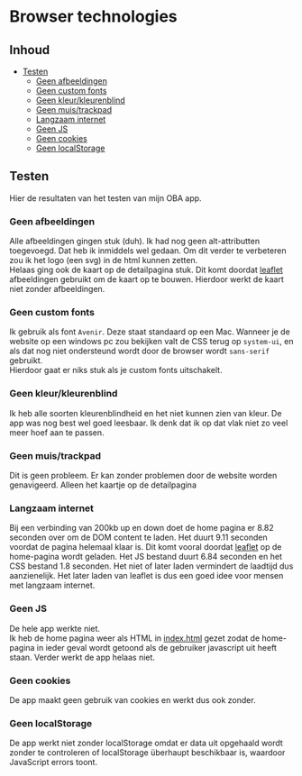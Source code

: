 # Browser technologies
<!--
- Schrijf een Readme met:
  - een beschrijving van alle features die je hebt getest
  - een beschrijving van de Device lab test en screenreader test.
  - beschrijf hoe je de problemen hebt opgelost, of hoe je dit zou oplossen (met todo’s) als je genoeg tijd en budget zou hebben
  -->

## Inhoud
* [Testen](#testen)
  * [Geen afbeeldingen](#geen-afbeeldingen)
  * [Geen custom fonts](#geen-custom-fonts)
  * [Geen kleur/kleurenblind](#geen-kleur/kleurenblind)
  * [Geen muis/trackpad](#geen-muis/trackpad)
  * [Langzaam internet](#langzaam-internet)
  * [Geen JS](#geen-js)
  * [Geen cookies](#geen-cookies)
  * [Geen localStorage](#geen-localstorage)

## Testen
Hier de resultaten van het testen van mijn OBA app.

### Geen afbeeldingen
Alle afbeeldingen gingen stuk (duh). Ik had nog geen alt-attributten toegevoegd. Dat heb ik inmiddels wel gedaan. Om dit verder te verbeteren zou ik het logo (een svg) in de html kunnen zetten.  
Helaas ging ook de kaart op de detailpagina stuk. Dit komt doordat [leaflet](https://leafletjs.com/) afbeeldingen gebruikt om de kaart op te bouwen. Hierdoor werkt de kaart niet zonder afbeeldingen.

### Geen custom fonts
Ik gebruik als font `Avenir`. Deze staat standaard op een Mac. Wanneer je de website op een windows pc zou bekijken valt de CSS terug op `system-ui`, en als dat nog niet ondersteund wordt door de browser wordt `sans-serif` gebruikt.  
Hierdoor gaat er niks stuk als je custom fonts uitschakelt.

### Geen kleur/kleurenblind
Ik heb alle soorten kleurenblindheid en het niet kunnen zien van kleur. De app was nog best wel goed leesbaar. Ik denk dat ik op dat vlak niet zo veel meer hoef aan te passen.

### Geen muis/trackpad
Dit is geen probleem. Er kan zonder problemen door de website worden genavigeerd. Alleen het kaartje op de detailpagina

### Langzaam internet
Bij een verbinding van 200kb up en down doet de home pagina er 8.82 seconden over om de DOM content te laden. Het duurt 9.11 seconden voordat de pagina helemaal klaar is. Dit komt vooral doordat [leaflet](https://leafletjs.com/) op de home-pagina wordt geladen. Het JS bestand duurt 6.84 seconden en het CSS bestand 1.8 seconden. Het niet of later laden vermindert de laadtijd dus aanzienelijk. Het later laden van leaflet is dus een goed idee voor mensen met langzaam internet.

### Geen JS
De hele app werkte niet.  
Ik heb de home pagina weer als HTML in [index.html](index.html) gezet zodat de home-pagina in ieder geval wordt getoond als de gebruiker javascript uit heeft staan. Verder werkt de app helaas niet.

### Geen cookies
De app maakt geen gebruik van cookies en werkt dus ook zonder.

### Geen localStorage
De app werkt niet zonder localStorage omdat er data uit opgehaald wordt zonder te controleren of localStorage überhaupt beschikbaar is, waardoor JavaScript errors toont.
